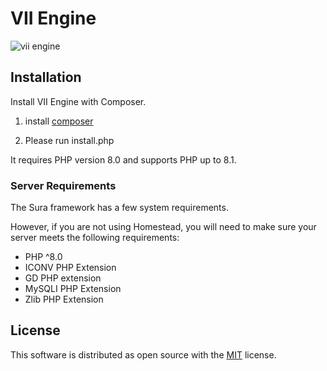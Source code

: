 # VII Engine

![vii engine](https://raw.githubusercontent.com/Semyon492/vii/master/images/app.gif)

<a name="installation"></a>

## Installation

Install VII Engine with Composer.

1. install [composer](https://getcomposer.org/)

2. Please run install.php

It requires PHP version 8.0 and supports PHP up to 8.1.

<a name="server-requirements"></a>

### Server Requirements

The Sura framework has a few system requirements.

However, if you are not using Homestead, you will need to make sure your server meets the following requirements:

- PHP ^8.0
- ICONV PHP Extension
- GD PHP extension
- MySQLI PHP Extension
- Zlib PHP Extension

## License

This software is distributed as open source with the [MIT](https://github.com/semyon492/vii/blob/master/LICENSE)
license.
